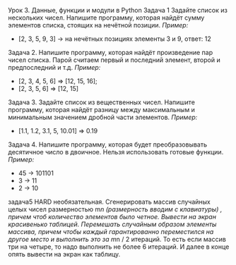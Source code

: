 Урок 3. Данные, функции и модули в Python
Задача 1 Задайте список из нескольких чисел. Напишите программу, которая найдёт сумму элементов списка, стоящих на нечётной позиции.
*Пример:*
- [2, 3, 5, 9, 3] -> на нечётных позициях элементы 3 и 9, ответ: 12

Задача 2. Напишите программу, которая найдёт произведение пар чисел списка. Парой считаем первый и последний элемент, второй и предпоследний и т.д.
*Пример:*
- [2, 3, 4, 5, 6] => [12, 15, 16];
- [2, 3, 5, 6] => [12, 15]

Задача 3. Задайте список из вещественных чисел. Напишите программу, которая найдёт разницу между максимальным и минимальным значением дробной части элементов.
*Пример:*
- [1.1, 1.2, 3.1, 5, 10.01] => 0.19

Задача 4. Напишите программу, которая будет преобразовывать десятичное число в двоичное. Нельзя использовать готовые функции.
*Пример:*
- 45 -> 101101
- 3 -> 11
- 2 -> 10

задача5 HARD необязательная.
Сгенерировать массив случайных целых чисел размерностью m*n (размерность вводим с клавиатуры) , причем чтоб количество элементов было четное. Вывести на экран красивенько таблицей. Перемешать случайным образом элементы массива, причем чтобы каждый гарантированно переместился на другое место и выполнить это за m*n / 2 итераций. То есть если массив три на четыре, то надо выполнить не более 6 итераций. И далее в конце опять вывести на экран как таблицу.